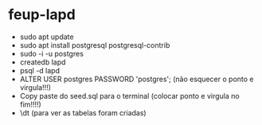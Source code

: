 # feup-lapd

- sudo apt update
- sudo apt install postgresql postgresql-contrib
- sudo -i -u postgres
- createdb lapd
- psql -d lapd 
- ALTER USER postgres PASSWORD 'postgres'; (não esquecer o ponto e virgula!!!)
- Copy paste do seed.sql para o terminal (colocar ponto e virgula no fim!!!!)
- \dt (para ver as tabelas foram criadas)